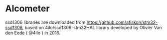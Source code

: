 # Alcometer


ssd1306 libraries are downloaded from https://github.com/afiskon/stm32-ssd1306,
based on 4ilo/ssd1306-stm32HAL library developed by Olivier Van den Eede ( @4ilo ) in 2016.
